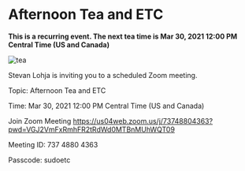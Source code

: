 # Afternoon Tea and ETC

**This is a recurring event. The next tea time is Mar 30, 2021 12:00 PM Central Time (US and Canada)**

![tea](https://cdn.vox-cdn.com/thumbor/ttQXQU3gDonx6ljifwQQcoUR9Ug=/1200x0/filters:no_upscale()/cdn.vox-cdn.com/uploads/chorus_asset/file/629484/Screen_Shot_2014-08-07_at_8.29.47_AM.0.png)

Stevan Lohja is inviting you to a scheduled Zoom meeting.

Topic: Afternoon Tea and ETC

Time: Mar 30, 2021 12:00 PM Central Time (US and Canada)

Join Zoom Meeting
https://us04web.zoom.us/j/73748804363?pwd=VGJ2VmFxRmhFR2tRdWd0MTBnMUhWQT09

Meeting ID: 737 4880 4363

Passcode: sudoetc
